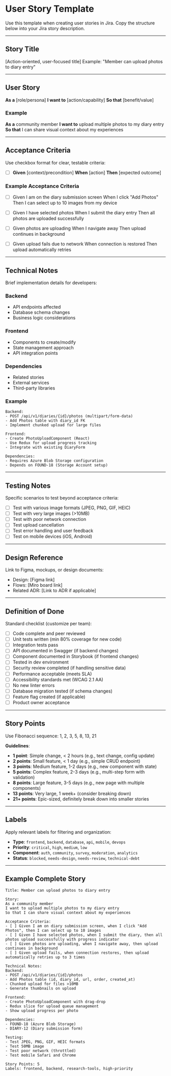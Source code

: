 # User Story Template

Use this template when creating user stories in Jira. Copy the structure below into your Jira story description.

---

## Story Title
[Action-oriented, user-focused title]
Example: "Member can upload photos to diary entry"

---

## User Story

**As a** [role/persona]
**I want to** [action/capability]
**So that** [benefit/value]

### Example
**As a** community member
**I want to** upload multiple photos to my diary entry
**So that** I can share visual context about my experiences

---

## Acceptance Criteria

Use checkbox format for clear, testable criteria:

- [ ] **Given** [context/precondition]
      **When** [action]
      **Then** [expected outcome]

### Example Acceptance Criteria

- [ ] Given I am on the diary submission screen
      When I click "Add Photos"
      Then I can select up to 10 images from my device

- [ ] Given I have selected photos
      When I submit the diary entry
      Then all photos are uploaded successfully

- [ ] Given photos are uploading
      When I navigate away
      Then upload continues in background

- [ ] Given upload fails due to network
      When connection is restored
      Then upload automatically retries

---

## Technical Notes

Brief implementation details for developers:

### Backend
- API endpoints affected
- Database schema changes
- Business logic considerations

### Frontend
- Components to create/modify
- State management approach
- API integration points

### Dependencies
- Related stories
- External services
- Third-party libraries

### Example
```
Backend:
- POST /api/v1/diaries/{id}/photos (multipart/form-data)
- Add Photos table with diary_id FK
- Implement chunked upload for large files

Frontend:
- Create PhotoUploadComponent (React)
- Use Redux for upload progress tracking
- Integrate with existing DiaryForm

Dependencies:
- Requires Azure Blob Storage configuration
- Depends on FOUND-18 (Storage Account setup)
```

---

## Testing Notes

Specific scenarios to test beyond acceptance criteria:

- [ ] Test with various image formats (JPEG, PNG, GIF, HEIC)
- [ ] Test with very large images (>10MB)
- [ ] Test with poor network connection
- [ ] Test upload cancellation
- [ ] Test error handling and user feedback
- [ ] Test on mobile devices (iOS, Android)

---

## Design Reference

Link to Figma, mockups, or design documents:
- Design: [Figma link]
- Flows: [Miro board link]
- Related ADR: [Link to ADR if applicable]

---

## Definition of Done

Standard checklist (customize per team):

- [ ] Code complete and peer reviewed
- [ ] Unit tests written (min 80% coverage for new code)
- [ ] Integration tests pass
- [ ] API documented in Swagger (if backend changes)
- [ ] Component documented in Storybook (if frontend changes)
- [ ] Tested in dev environment
- [ ] Security review completed (if handling sensitive data)
- [ ] Performance acceptable (meets SLA)
- [ ] Accessibility standards met (WCAG 2.1 AA)
- [ ] No new linter errors
- [ ] Database migration tested (if schema changes)
- [ ] Feature flag created (if applicable)
- [ ] Product owner acceptance

---

## Story Points

Use Fibonacci sequence: 1, 2, 3, 5, 8, 13, 21

**Guidelines**:
- **1 point**: Simple change, < 2 hours (e.g., text change, config update)
- **2 points**: Small feature, < 1 day (e.g., simple CRUD endpoint)
- **3 points**: Medium feature, 1-2 days (e.g., new component with state)
- **5 points**: Complex feature, 2-3 days (e.g., multi-step form with validation)
- **8 points**: Large feature, 3-5 days (e.g., new page with multiple components)
- **13 points**: Very large, 1 week+ (consider breaking down)
- **21+ points**: Epic-sized, definitely break down into smaller stories

---

## Labels

Apply relevant labels for filtering and organization:

- **Type**: `frontend`, `backend`, `database`, `api`, `mobile`, `devops`
- **Priority**: `critical`, `high`, `medium`, `low`
- **Component**: `auth`, `community`, `survey`, `moderation`, `analytics`
- **Status**: `blocked`, `needs-design`, `needs-review`, `technical-debt`

---

## Example Complete Story

```
Title: Member can upload photos to diary entry

Story:
As a community member
I want to upload multiple photos to my diary entry
So that I can share visual context about my experiences

Acceptance Criteria:
- [ ] Given I am on diary submission screen, when I click "Add Photos", then I can select up to 10 images
- [ ] Given I have selected photos, when I submit the diary, then all photos upload successfully with progress indicator
- [ ] Given photos are uploading, when I navigate away, then upload continues in background
- [ ] Given upload fails, when connection restores, then upload automatically retries up to 3 times

Technical Notes:
Backend:
- POST /api/v1/diaries/{id}/photos
- Add Photos table (id, diary_id, url, order, created_at)
- Chunked upload for files >10MB
- Generate thumbnails on upload

Frontend:
- Create PhotoUploadComponent with drag-drop
- Redux slice for upload queue management
- Show upload progress per photo

Dependencies:
- FOUND-18 (Azure Blob Storage)
- DIARY-12 (Diary submission form)

Testing:
- Test JPEG, PNG, GIF, HEIC formats
- Test 50MB image
- Test poor network (throttled)
- Test mobile Safari and Chrome

Story Points: 5
Labels: frontend, backend, research-tools, high-priority
```

